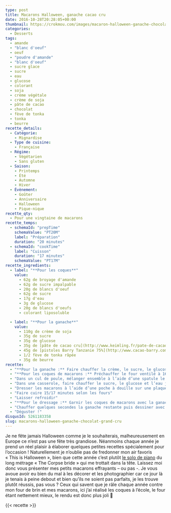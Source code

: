 ```yaml
---
type: post
title: Macarons Halloween, ganache cacao cru
date: 2016-10-28T20:28:05+00:00
thumbnail: https://crokmou.com/images/macaron-halloween-ganache-chocolat-grand-cru-crokmou-blog-culinaire-belge.jpg
categories:
  - Desserts
tags:
  - amande
  - "blanc d'oeuf"
  - oeuf
  - "poudre d'amande"
  - "blanc d'oeuf"
  - sucre glace
  - sucre
  - eau
  - glucose
  - colorant
  - soja
  - crème végétale
  - crème de soja
  - pâte de cacao
  - chocolat
  - fève de tonka
  - tonka
  - beurre
recette_details:
  - Catégorie:
    - Mignardise
  - Type de cuisine:
    - Française
  - Régime:
    - Végétarien
    - Sans gluten
  - Saison:
    - Printemps
    - Été
    - Automne
    - Hiver
  - Évènement:
    - Goûter
    - Anniversaire
    - Halloween
    - Pique-nique
recette_qty:
  - Pour une vingtaine de macarons
recette_temps:
  - schemaId: "prepTime"
    schemaValue: "PT20M"
    label: "Préparation"
    duration: "20 minutes"
  - schemaId: "cookTime"
    label: "Cuisson"
    duration: "17 minutes"
    schemaValue: "PT17M"
recette_ingredients:
  - label: "**Pour les coques**"
    value:
      - 62g de broyage d'amande
      - 62g de sucre impalpable
      - 20g de blancs d'oeuf
      - 62g de sucre
      - 17g d'eau
      - 3g de glucose
      - 20g de blancs d'oeufs
      - colorant liposoluble

  - label: "**Pour la ganache**"
    value:
      - 110g de crème de soja
      - 35g de sucre
      - 35g de glucose
      - 35g de [pâte de cacao cru](http://www.keimling.fr/pate-de-cacao-cru.html) (Keimling)
      - 45g de [pistoles Barry Tanzanie 75%](http://www.cacao-barry.com/fr-FR/chocolat-couverture-cacao/chd-q75taz/tanzanie?switch=Y)
      - 1/2 fève de tonka râpée
      - 35g de beurre
recette:
  - "**Pour la ganache :** Faire chauffer la crème, le sucre, le glucose. Dès les premiers bouillons, retirer du feu et ajouter le chocolat, mélanger délicatement à l’aide d’une spatule. Une fois le chocolat bien incorporé, ajouter le beurre et mélanger de nouveau mais doucement, la préparation doit être lisse. Laisser refroidir à l’air libre 2/3h"
  - "**Pour les coques de macarons :** Préchauffer le four ventilé à 160°C"
  - "Dans un cul de poule, mélanger ensemble à l’aide d’une spatule le broyage, le sucre impalpable, les 20g de blancs d’oeufs et le colorant."
  - "Dans une casserole, faire chauffer le sucre, le glucose et l’eau jusqu’à 119°C. Lorsque le sirop arrive à 115°C, commencer à battre les 20g de blancs restant en neige, une fois le sirop à température exacte, verser sur les blancs et continuer de battre jusqu’à refroidissement de l’appareil. Mélanger ensuite délicatement (macaronner) les blancs d’oeufs en neige avec les blancs/broyage/sucre. L’appareil ne doit être ni trop épais, ni trop liquide (bien que dans le cas suivant il semble un peu épais, pour le dressage c’est top)"
  - "Dresser les macarons à l’aide d’une poche à douille sur une plaque recouverte de papier sulfurisé (espacer suffisamment bien les coques). Tapoter légèrement la plaque en fin de dressage afin de lisser les macarons, laisser reposer 30 minutes à l’air libre (c’est ce que l’on appelle le croûtage)"
  - "Faire cuire 15/17 minutes selon les fours"
  - "Laisser refroidir"
  - "**Pour le dressage :** Garnir les coques de macarons avec la ganache"
  - "Chauffer quelques secondes la ganache restante puis dessiner avec celle-ci sur le dessus des coques de macarons."
  - "Déguster !"
disqusId: 5261183358
slug: macarons-halloween-ganache-chocolat-grand-cru
---
```


Je ne fête jamais Halloween comme je le souhaiterais, malheureusement en Europe ce n’est pas une fête très grandiose. Néanmoins chaque année je prend un réel plaisir à élaborer quelques petites recettes spécialement pour l’occasion ! Naturellement je n’oublie pas de fredonner mon air favoris « This is Halloween », bien que cette année c’est plutôt [le solo de piano](https://www.youtube.com/watch?v=kUfRtS1Swf4) du long métrage « The Corpse bride » qui me trottait dans la tête. Laissez moi donc vous présenter mes petits macarons effrayants – ou pas -. Je vous avoue avoir eu bien du mal à les décorer et les photographier car ce jour là je tenais à peine debout et bien qu’ils ne soient pas parfaits, je les trouve plutôt réussis, pas vous ? Ceux qui savent que je râle chaque année contre mon four de brin et mes macarons, ici j’ai réalisé les coques à l’école, le four étant nettement mieux, le rendu est donc plus joli 🙂

{{< recette >}}
